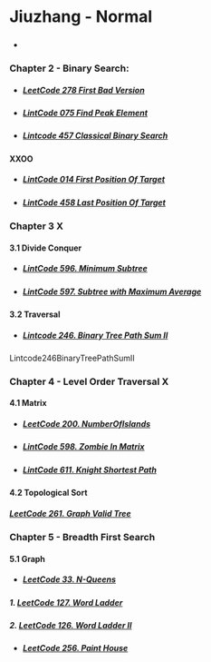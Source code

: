 # Jiuzhang - Normal

+ ##### [](../../../../../../../../../)

### Chapter 2 - Binary Search:

+ ##### [LeetCode 278 First Bad Version](/src/leetcode/p251to300/LeetCode278FirstBadVersion.java)

+ ##### [LintCode 075 Find Peak Element](../../../../../../../../../karakoram/kb/kb0050/src/main/java/com/anonymouscorgi/karakoram/kb0050/LintCode075FindPeakElement.java)

+ ##### [Lintcode 457 Classical Binary Search](../../../../../../../../../karakoram/kb/kb0400/src/main/java/com/anonymouscorgi/karakoram/kb0400/LintCode457ClassicalBinarySearch.java)

#### XXOO

+ ##### [LintCode 014 First Position Of Target](../../../../../../../../../karakoram/kb/kb0000/src/main/java/com/anonymouscorgi/karakoram/kb0000/LintCode014FirstPositionOfTarget.java)

+ ##### [LintCode 458 Last Position Of Target](../../../../../../../../../karakoram/kb/kb0400/src/main/java/com/anonymouscorgi/karakoram/kb0400/LintCode458LastPositionOfTarget.java)

### Chapter 3 X

#### 3.1 Divide Conquer

+ ##### [LintCode 596. Minimum Subtree](../../../../../../../../../karakoram/kb/kb0500/src/main/java/com/anonymouscorgi/karakoram/kb0500/LintCode596MinimumSubtree.java)

+ ##### [LintCode 597. Subtree with Maximum Average](../../../../../../../../../karakoram/kb/kb0500/src/main/java/com/anonymouscorgi/karakoram/kb0500/LintCode597SubtreewithMaximumAverage.java)

#### 3.2 Traversal

+ ##### [Lintcode 246. Binary Tree Path Sum II](../../../../../../../../../karakoram/kb/kb0200/src/main/java/com/anonymouscorgi/karakoram/kb0200/Lintcode246BinaryTreePathSumII.java)

Lintcode246BinaryTreePathSumII

### Chapter 4 - Level Order Traversal X

#### 4.1 Matrix

+ ##### [LeetCode 200. NumberOfIslands](../../../../../../../../../karakoram/kb/kb0200/src/main/java/com/anonymouscorgi/karakoram/kb0200/LeetCode200NumberOfIslands.java)

+ ##### [LintCode 598. Zombie In Matrix](../../../../../../../../../karakoram/kb/kb0500/src/main/java/com/anonymouscorgi/karakoram/kb0500/LintCode598ZombieInMatrix.java)

+ ##### [LintCode 611. Knight Shortest Path](../../../../../../../../../karakoram/kb/kb0600/src/main/java/com/anonymouscorgi/karakoram/kb0600/LintCode611KnightShortestPath.java)

#### 4.2 Topological Sort

#####  [LeetCode 261. Graph Valid Tree](/src/leetcode/p251to300/LeetCode261GraphValidTree.java)

### Chapter 5 - Breadth First Search

#### 5.1 Graph

+ ##### [LeetCode 33. N-Queens](../../../../../../../../../karakoram/kb/kb0000/src/main/java/com/anonymouscorgi/karakoram/kb0000/LintCode33NQueens.java)

##### 1. [LeetCode 127. Word Ladder](/src/leetcode/p101to150/LeetCode127WordLadder.java)

##### 2. [LeetCode 126. Word Ladder II](/src/leetcode/p101to150/LeetCode126WordLadderII.java)

+ ##### [LeetCode 256. Paint House](../../../../../../../../../karakoram/kb/kb0250/src/main/java/com/anonymouscorgi/karakoram/kb0250/LeetCode256PaintHouse.java)
